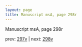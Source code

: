```yaml
---
layout: page
title: Manuscript msA, page 298r
---
```


Manuscript msA, page 298r

prev:  [297v](../297v) | next:  [298v](../298v)
